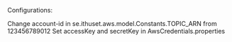 Configurations:

Change account-id in se.ithuset.aws.model.Constants.TOPIC_ARN from 123456789012
Set accessKey and secretKey in AwsCredentials.properties

